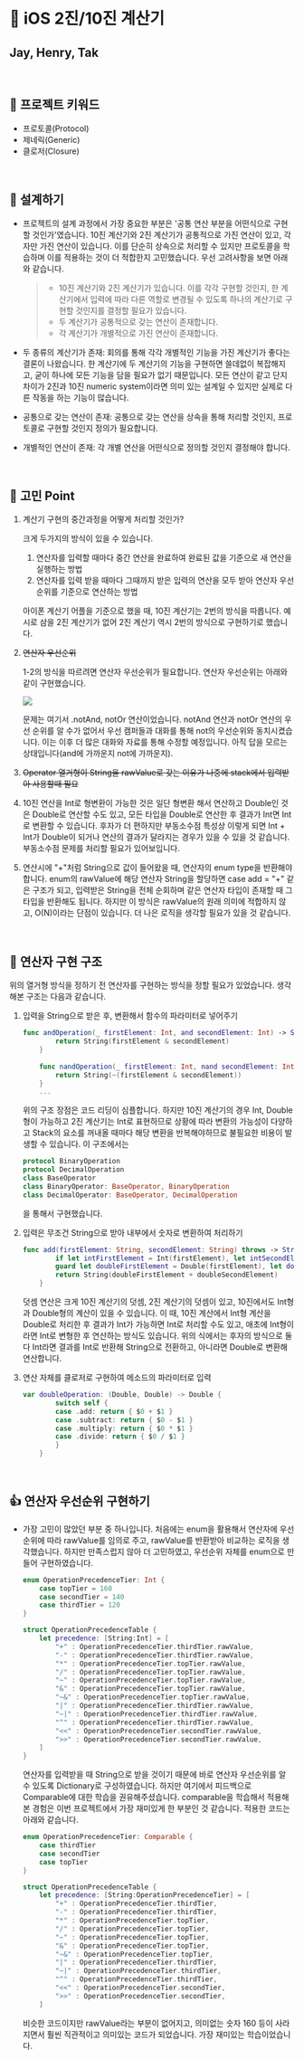 # 📱 iOS 2진/10진 계산기

## Jay, Henry, Tak

<br/>

## 💬 프로젝트 키워드
  - 프로토콜(Protocol)
  - 제네릭(Generic)
  - 클로저(Closure)

<br/>

## 🏢 설계하기
  - 프로젝트의 설계 과정에서 가장 중요한 부분은 '공통 연산 부분을 어떤식으로 구현할 것인가'였습니다. 10진 계산기와 2진 계산기가 공통적으로 가진 연산이 있고, 각자만 가진 연산이 있습니다. 이를 단순히 상속으로 처리할 수 있지만 프로토콜을 학습하며 이를 적용하는 것이 더 적합한지 고민했습니다. 우선 고려사항을 보면 아래와 같습니다.

    > - 10진 계산기와 2진 계산기가 있습니다. 이를 각각 구현할 것인지, 한 계산기에서 입력에 따라 다른 역할로 변경될 수 있도록 하나의 계산기로 구현할 것인지를 결정할 필요가 있습니다. 
    > - 두 계산기가 공통적으로 갖는 연산이 존재합니다. 
    > - 각 계산기가 개별적으로 가진 연산이 존재합니다.

  - 두 종류의 계산기가 존재: 회의를 통해 각각 개별적인 기능을 가진 계산기가 좋다는 결론이 나왔습니다. 한 계산기에 두 계산기의 기능을 구현하면 쓸데없이 복잡해지고, 굳이 하나에 모든 기능을 담을 필요가 없기 때문입니다. 모든 연산이 같고 단지 차이가 2진과 10진 numeric system이라면 의미 있는 설계일 수 있지만 실제로 다른 작동을 하는 기능이 많습니다.

  - 공통으로 갖는 연산이 존재: 공통으로 갖는 연산을 상속을 통해 처리할 것인지, 프로토콜로 구현할 것인지 정의가 필요합니다.

  - 개별적인 연산이 존재: 각 개별 연산을 어떤식으로 정의할 것인지 결정해야 합니다.

<br/>

## 🎯 고민 Point

1. 계산기 구현의 중간과정을 어떻게 처리할 것인가?

   크게 두가지의 방식이 있을 수 있습니다.

   1. 연산자를 입력할 때마다 중간 연산을 완료하여 완료된 값을 기준으로 새 연산을 실행하는 방법
   2. 연산자를 입력 받을 때마다 그때까지 받은 입력의 연산을 모두 받아 연산자 우선순위를 기준으로 연산하는 방법

   아이폰 계산기 어플을 기준으로 했을 때, 10진 계산기는 2번의 방식을 따릅니다. 예시로 삼을 2진 계산기가 없어 2진 계산기 역시 2번의 방식으로 구현하기로 했습니다.

2. ~~연산자 우선순위~~

   1-2의 방식을 따르려면 연산자 우선순위가 필요합니다. 연산자 우선순위는 아래와 같이 구현했습니다.

   ![](https://images.velog.io/images/jayb/post/6e32ee16-d410-409e-b0cf-8f11c9ea8ede/%E1%84%89%E1%85%B3%E1%84%8F%E1%85%B3%E1%84%85%E1%85%B5%E1%86%AB%E1%84%89%E1%85%A3%E1%86%BA%202021-03-26%20%E1%84%8B%E1%85%A9%E1%84%92%E1%85%AE%205.22.45.png)

   문제는 여기서 .notAnd, notOr 연산이었습니다. notAnd 연산과 notOr 연산의 우선 순위를 알 수가 없어서 우선 캠퍼들과 대화를 통해 not의 우선순위와 동치시켰습니다. 이는 이후 더 많은 대화와 자료를 통해 수정할 예정입니다. 아직 답을 모르는 상태입니다(and에 가까운지 not에 가까운지).

3. ~~Operator 열거형이 String을 rawValue로 갖는 이유가 나중에 stack에서 입력받아 사용할때 필요~~

4. 10진 연산을 Int로 형변환이 가능한 것은 일단 형변환 해서 연산하고 Double인 것은 Double로 연산할 수도 있고, 모든 타입을 Double로 연산한 후 결과가 Int면 Int로 변환할 수 있습니다. 후자가 더 편하지만 부동소수점 특성상 이렇게 되면 Int + Int가 Double이 되거나 연산의 결과가 달라지는 경우가 있을 수 있을 것 같습니다. 부동소수점 문제를 처리할 필요가 있어보입니다.

5. 연산시에 "+"처럼 String으로 값이 들어왔을 때, 연산자의 enum type을 반환해야합니다. enum의 rawValue에 해당 연산자 String을 할당하면 case add = "+" 같은 구조가 되고, 입력받은 String을 전체 순회하며 같은 연산자 타입이 존재할 때 그 타입을 반환해도 됩니다. 하지만 이 방식은 rawValue의 원래 의미에 적합하지 않고, O(N)이라는 단점이 있습니다. 더 나은 로직을 생각할 필요가 있을 것 같습니다.

   <br/>

## 🏢 연산자 구현 구조

위의 열거형 방식을 정하기 전 연산자를 구현하는 방식을 정할 필요가 있었습니다. 생각해본 구조는 다음과 같습니다.

1. 입력을 String으로 받은 후, 변환해서 함수의 파라미터로 넣어주기

   ```swift
   func andOperation(_ firstElement: Int, and secondElement: Int) -> String {
           return String(firstElement & secondElement)
       }
       
       func nandOperation(_ firstElement: Int, nand secondElement: Int) -> String {
           return String(~(firstElement & secondElement))
       }
       ...
   ```

   위의 구조 장점은 코드 리딩이 심플합니다. 하지만 10진 계산기의 경우 Int, Double형이 가능하고 2진 계산기는 Int로 표현하므로 상황에 따라 변환의 가능성이 다양하고 Stack<String>의 요소를 꺼내올 때마다 해당 변환을 반복해야하므로 불필요한 비용이 발생할 수 있습니다. 이 구조에서는 

   ```swift
   protocol BinaryOperation
   protocol DecimalOperation
   class BaseOperator
   class BinaryOperator: BaseOperator, BinaryOperation
   class DecimalOperator: BaseOperator, DecimalOperation
   ```

   을 통해서 구현했습니다.

2. 입력은 무조건 String으로 받아 내부에서 숫자로 변환하여 처리하기

   ```swift
   func add(firstElement: String, secondElement: String) throws -> String {
           if let intFirstElement = Int(firstElement), let intSecondElement = Int(secondElement) { return String(intFirstElement + intSecondElement) }
           guard let doubleFirstElement = Double(firstElement), let doubleSecondElement = Double(secondElement) else { throw CalculatorError.notNumericInput }
           return String(doubleFirstElement + doubleSecondElement)
       }
   ```

   덧셈 연산은 크게 10진 계산기의 덧셈, 2진 계산기의 덧셈이 있고, 10진에서도 Int형과 Double형의 계산이 있을 수 있습니다. 이 때, 10진 계산에서 Int형 계산을 Double로 처리한 후 결과가 Int가 가능하면 Int로 처리할 수도 있고, 애초에 Int형이라면 Int로 변형한 후 연산하는 방식도 있습니다. 위의 식에서는 후자의 방식으로 둘다 Int라면 결과를 Int로 반환해 String으로 전환하고, 아니라면 Double로 변환해 연산합니다.

3. 연산 자체를 클로저로 구현하여 메소드의 파라미터로 입력

   ```swift
   var doubleOperation: (Double, Double) -> Double {
           switch self {
           case .add: return { $0 + $1 }
           case .subtract: return { $0 - $1 }
           case .multiply: return { $0 * $1 }
           case .divide: return { $0 / $1 }
           }
       }
   ```

   

<br/>

## 👍 연산자 우선순위 구현하기

- 가장 고민이 많았던 부분 중 하나입니다. 처음에는 enum을 활용해서 연산자에 우선순위에 따라 rawValue를 임의로 주고, rawValue를 반환받아 비교하는 로직을 생각했습니다. 하지만 만족스럽지 않아 더 고민하였고, 우선순위 자체를 enum으로 만들어 구현하였습니다.

  ```swift
  enum OperationPrecedenceTier: Int {
      case topTier = 160
      case secondTier = 140
      case thirdTier = 120
  }
  
  struct OperationPrecedenceTable {
      let precedence: [String:Int] = [
          "+" : OperationPrecedenceTier.thirdTier.rawValue,
          "-" : OperationPrecedenceTier.thirdTier.rawValue,
          "*" : OperationPrecedenceTier.topTier.rawValue,
          "/" : OperationPrecedenceTier.topTier.rawValue,
          "~" : OperationPrecedenceTier.topTier.rawValue,
          "&" : OperationPrecedenceTier.topTier.rawValue,
          "~&" : OperationPrecedenceTier.topTier.rawValue,
          "|" : OperationPrecedenceTier.thirdTier.rawValue,
          "~|" : OperationPrecedenceTier.thirdTier.rawValue,
          "^" : OperationPrecedenceTier.thirdTier.rawValue,
          "<<" : OperationPrecedenceTier.secondTier.rawValue,
          ">>" : OperationPrecedenceTier.secondTier.rawValue,
      ]
  }
  ```

  연산자를 입력받을 때 String으로 받을 것이기 때문에 바로 연산자 우선순위를 알 수 있도록 Dictionary로 구성하였습니다. 하지만 여기에서 피드백으로 Comparable에 대한 학습을 권유해주셨습니다. comparable을 학습해서 적용해본 경험은 이번 프로젝트에서 가장 재미있게 한 부분인 것 같습니다. 적용한 코드는 아래와 같습니다.

  ```swift
  enum OperationPrecedenceTier: Comparable {
      case thirdTier
      case secondTier
      case topTier
  }
  
  struct OperationPrecedenceTable {
      let precedence: [String:OperationPrecedenceTier] = [
          "+" : OperationPrecedenceTier.thirdTier,
          "-" : OperationPrecedenceTier.thirdTier,
          "*" : OperationPrecedenceTier.topTier,
          "/" : OperationPrecedenceTier.topTier,
          "~" : OperationPrecedenceTier.topTier,
          "&" : OperationPrecedenceTier.topTier,
          "~&" : OperationPrecedenceTier.topTier,
          "|" : OperationPrecedenceTier.thirdTier,
          "~|" : OperationPrecedenceTier.thirdTier,
          "^" : OperationPrecedenceTier.thirdTier,
          "<<" : OperationPrecedenceTier.secondTier,
          ">>" : OperationPrecedenceTier.secondTier,
      ]
  ```

  비슷한 코드이지만 rawValue라는 부분이 없어지고, 의미없는 숫자 160 등이 사라지면서 훨씬 직관적이고 의미있는 코드가 되었습니다. 가장 재미있는 학습이었습니다.


